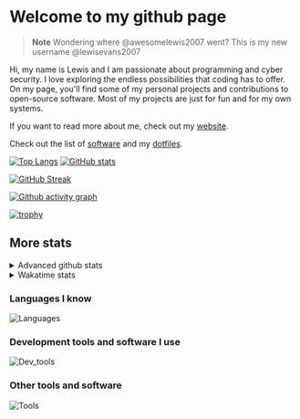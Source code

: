 # Welcome to my github page

> **Note**
> Wondering where @awesomelewis2007 went? This is my new username @lewisevans2007

Hi, my name is Lewis and I am passionate about programming and cyber security. I love exploring the endless possibilities that coding has to offer. On my page, you'll find some of my personal projects and contributions to open-source software. Most of my projects are just for fun and for my own systems.

If you want to read more about me, check out my [website](https://lewisevans2007.github.io/).

Check out the list of [software](https://github.com/lewisevans2007/lewisevans2007/blob/master/software.md) and my [dotfiles](https://github.com/lewisevans2007/dotfiles).

[![Top Langs](https://github-readme-stats.vercel.app/api/top-langs/?username=lewisevans2007&hide=html,css,jupyter%20notebook&langs_count=10&layout=donut&theme=transparent&exclude_repo=GPT-code-repository,Obsidian_vault)](https://github.com/anuraghazra/github-readme-stats) 
[![GitHub stats](https://github-readme-stats.vercel.app/api?username=lewisevans2007&show_icons=true&theme=transparent)](https://github.com/anuraghazra/github-readme-stats)

[![GitHub Streak](https://streak-stats.demolab.com?user=Awesomelewis2007&theme=transparent)](https://git.io/streak-stats)

[![Github activity graph](https://github-readme-activity-graph.vercel.app/graph?username=lewisevans2007&theme=github-compact&area=true)](https://github.com/ashutosh00710/github-readme-activity-graph)

[![trophy](https://github-profile-trophy.vercel.app/?username=lewisevans2007&theme=darkhub)](https://github.com/ryo-ma/github-profile-trophy)

## More stats
<details close>
<summary>Advanced github stats</summary>
<br>
  
![Metrics](https://raw.githubusercontent.com/lewisevans2007/lewisevans2007/master/github-metrics.svg)
  
</details>

<details close>
<summary>Wakatime stats</summary>
<br>

<!--START_SECTION:waka-->

```txt
Markdown        2 hrs 48 mins   ██████████▓░░░░░░░░░░░░░░   42.88 %
C               1 hr 22 mins    █████▒░░░░░░░░░░░░░░░░░░░   20.83 %
Python          43 mins         ██▓░░░░░░░░░░░░░░░░░░░░░░   10.92 %
mcfunction      41 mins         ██▓░░░░░░░░░░░░░░░░░░░░░░   10.45 %
Makefile        11 mins         ▓░░░░░░░░░░░░░░░░░░░░░░░░   03.03 %
Other           9 mins          ▓░░░░░░░░░░░░░░░░░░░░░░░░   02.31 %
JSON            8 mins          ▓░░░░░░░░░░░░░░░░░░░░░░░░   02.17 %
Go              8 mins          ▓░░░░░░░░░░░░░░░░░░░░░░░░   02.16 %
YAML            7 mins          ▒░░░░░░░░░░░░░░░░░░░░░░░░   01.85 %
D               4 mins          ▒░░░░░░░░░░░░░░░░░░░░░░░░   01.08 %
Haskell         2 mins          ▒░░░░░░░░░░░░░░░░░░░░░░░░   00.70 %
Fortran         2 mins          ░░░░░░░░░░░░░░░░░░░░░░░░░   00.64 %
R               2 mins          ░░░░░░░░░░░░░░░░░░░░░░░░░   00.52 %
INI             0 secs          ░░░░░░░░░░░░░░░░░░░░░░░░░   00.22 %
Git Config      0 secs          ░░░░░░░░░░░░░░░░░░░░░░░░░   00.07 %
```

<!--END_SECTION:waka-->
</details>

### Languages I know
![Languages](https://skillicons.dev/icons?i=python,cpp,cs,c,javascript,nodejs,dotnet,bash,css,html,rust)
### Development tools and software I use
![Dev_tools](https://skillicons.dev/icons?i=git,docker,github,googlecloud,vscode,visualstudio,raspberrypi,linux,powershell,replit)
### Other tools and software
![Tools](https://skillicons.dev/icons?i=blender,ps,pr,ai,xd,figma)
